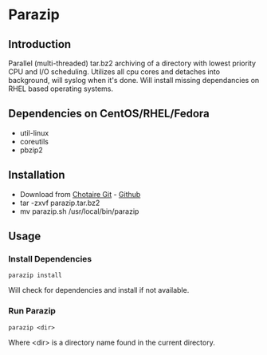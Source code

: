 # Parazip
## Introduction

Parallel (multi-threaded) tar.bz2 archiving of a directory with lowest priority CPU and I/O scheduling. Utilizes all cpu cores and detaches into background, will syslog when it's done. Will install missing dependancies on RHEL based operating systems.

## Dependencies on CentOS/RHEL/Fedora

* util-linux
* coreutils
* pbzip2

## Installation

* Download from [Chotaire Git](https://git.chotaire.net/chotaire/parazip/releases) - [Github](https://github.com/chotaire/parazip/releases)
* tar -zxvf parazip.tar.bz2
* mv parazip.sh /usr/local/bin/parazip

## Usage

### Install Dependencies

`parazip install`

Will check for dependencies and install if not available.

### Run Parazip

`parazip <dir>`

Where \<dir\> is a directory name found in the current directory.


